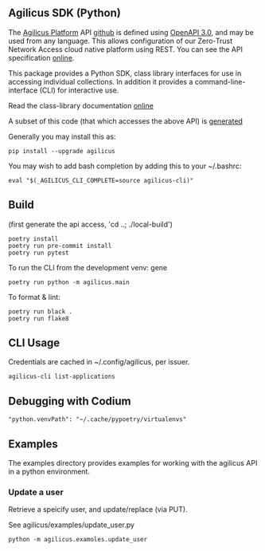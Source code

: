 ## Agilicus SDK (Python)

The [Agilicus Platform](https://www.agilicus.com/) API [github](https://github.com/Agilicus)
is defined using [OpenAPI 3.0](https://github.com/OAI/OpenAPI-Specification),
and may be used from any language. This allows configuration of our Zero-Trust Network Access cloud native platform
using REST. You can see the API specification [online](https://www.agilicus.com/api).

This package provides a Python SDK, class library interfaces for use in
accessing individual collections. In addition it provides a command-line-interface (CLI)
for interactive use.

Read the class-library documentation [online](https://www.agilicus.com/api/)

A subset of this code (that which accesses the above API) is [generated](agilicus/agilicus_api_README.md)

Generally you may install this as:
```
pip install --upgrade agilicus
```
You may wish to add bash completion by adding this to your ~/.bashrc:
```
eval "$(_AGILICUS_CLI_COMPLETE=source agilicus-cli)"
```

## Build

(first generate the api access, 'cd ..; ./local-build')

```
poetry install
poetry run pre-commit install
poetry run pytest
```

To run the CLI from the development venv:
gene

`poetry run python -m agilicus.main`

To format & lint:

```
poetry run black .
poetry run flake8
```

## CLI Usage

Credentials are cached in ~/.config/agilicus, per issuer.

```
agilicus-cli list-applications
```

## Debugging with Codium

```
"python.venvPath": "~/.cache/pypoetry/virtualenvs"
```

## Examples

The examples directory provides examples for working with the agilicus API in a python environment.

### Update a user

Retrieve a speicify user, and update/replace (via PUT).

See agilicus/examples/update_user.py

```
python -m agilicus.examoles.update_user
```

